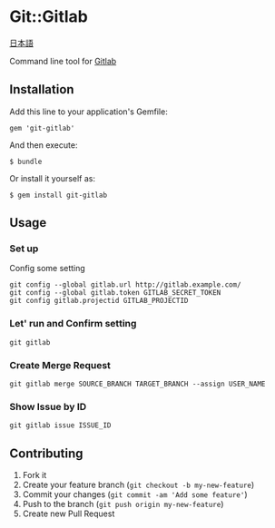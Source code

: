 # Git::Gitlab

[日本語](https://github.com/numa08/git-gitlab/blob/master/README_ja.md)

Command line tool for [Gitlab](https://www.gitlab.com/)

## Installation

Add this line to your application's Gemfile:

    gem 'git-gitlab'

And then execute:

    $ bundle

Or install it yourself as:

    $ gem install git-gitlab

## Usage

### Set up

Config some setting

	git config --global gitlab.url http://gitlab.example.com/
	git config --global gitlab.token GITLAB_SECRET_TOKEN
	git config gitlab.projectid GITLAB_PROJECTID

### Let' run and Confirm setting

	git gitlab

### Create Merge Request

	git gitlab merge SOURCE_BRANCH TARGET_BRANCH --assign USER_NAME

### Show Issue by ID

	git gitlab issue ISSUE_ID

## Contributing

1. Fork it
2. Create your feature branch (`git checkout -b my-new-feature`)
3. Commit your changes (`git commit -am 'Add some feature'`)
4. Push to the branch (`git push origin my-new-feature`)
5. Create new Pull Request
